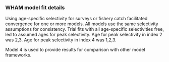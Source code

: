 ### WHAM model fit details

Using age-specific selectivity for surveys or fishery catch facilitated convergence for one or more models.
All models use the same selectivity assumptions for consistency.
Trial fits with all age-specific selectivities free, led to assumed ages for peak selectivity.
Age for peak selectivity in index 2 was 2,3.
Age for peak selectivity in index 4 was 1,2,3.

Model 4 is used to provide results for comparison with other model frameworks.
